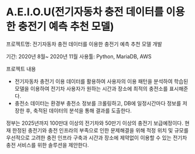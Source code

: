 # A.E.I.O.U(전기자동차 충전 데이터를 이용한 충전기 예측 추천 모델)

프로젝트명: 전기자동차 충전 데이터를 이용한 충전기 예측 추천 모델 개발

기간: 2020년 8월~ 2020년 11월
사용툴: Python, MariaDB, AWS

프로젝트 내용
- 전기자동차 충전기 이용 데이터를 활용하여 사용자의 이용 패턴을 분석하여 학습된 모델을 이용하여 전기차 사용자가 원하는 시간과 장소에 최적의 충전소를 표시해준다.
- 충전소 데이터는 환경부 충전소 정보를 크롤링하고, DB에 일정시간마다 정보를 저장한 후, 축적된 데이터의 분석을 통해 결과를 도출한다.

정부는 2025년까지 100만대 이상의 전기차와 50만기 이상의 충전기 보급예정이다. 현재 한정된 충전기와 충전 인프라의 부족으로 인한 문제해결을 위해 적정 위치 및 규모를 우선적으로
고려한 충전 인프라 구축과 시간과 장소에 제약없이 이용할 수 있는 전기차 충전 서비스를 위한 솔루션을 제안한다.
